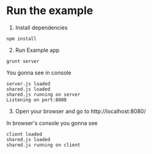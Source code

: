 # Run the example

1. Install dependencies

``` npm install ```

2. Run Example app

``` grunt server ```

You gonna see in console

```
server.js loaded
shared.js loaded
shared.js running on server
Listening on port:8080
```

3. Open your browser and go to http://localhost:8080/

In browser's console you gonna see

```
client loaded
shared.js loaded
shared.js running on client
```